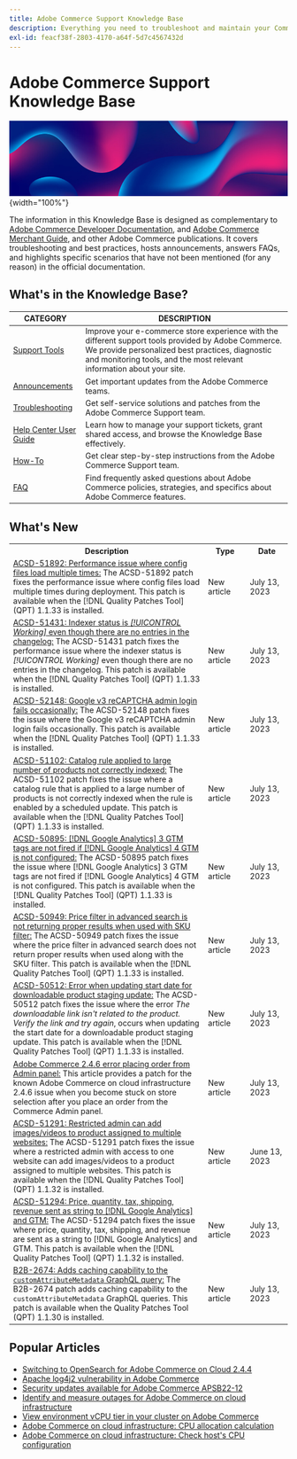 ```yaml
---
title: Adobe Commerce Support Knowledge Base
description: Everything you need to troubleshoot and maintain your Commerce store.
exl-id: feacf38f-2803-4170-a64f-5d7c4567432d
---
```

# Adobe Commerce Support Knowledge Base

![Knowledge Base homepage](../help/assets/knowledge-base-home-page-cover.jpg){width="100%"}

The information in this Knowledge Base is designed as complementary to [Adobe Commerce Developer Documentation](https://developer.adobe.com/commerce/docs), and [Adobe Commerce Merchant Guide](https://experienceleague.adobe.com/docs/commerce-admin/user-guides/home.html), and other Adobe Commerce publications. It covers troubleshooting and best practices, hosts announcements, answers FAQs, and highlights specific scenarios that have not been mentioned (for any reason) in the official documentation.

## What's in the Knowledge Base?

| CATEGORY | DESCRIPTION | 
| --- | --- |
| [Support Tools](/help/support-tools/overview.md) | Improve your e-commerce store experience with the different support tools provided by Adobe Commerce. We provide personalized best practices, diagnostic and monitoring tools, and the most relevant information about your site. |
| [Announcements](/help/announcements/overview.md) | Get important updates from the Adobe Commerce teams. |
| [Troubleshooting](/help/troubleshooting/overview.md) | Get self-service solutions and patches from the Adobe Commerce Support team. |
| [Help Center User Guide](/help/help-center-guide/help-center/magento-help-center-user-guide.md) | Learn how to manage your support tickets, grant shared access, and browse the Knowledge Base effectively. |
| [How-To](/help/how-to/overview.md) | Get clear step-by-step instructions from the Adobe Commerce Support team. |
| [FAQ](/help/faq/overview.md) | Find frequently asked questions about Adobe Commerce policies, strategies, and specifics about Adobe Commerce features. | 

## What's New

<table style="width:100%">
  <tr>
    <th style="width:70%">Description</th>
    <th style="width:15%">Type</th>
    <th style="width:15%">Date</th>
  </tr>

 <tr>
    <td>
    <a href = "https://experienceleague.adobe.com/docs/commerce-knowledge-base/kb/support-tools/patches/v1-1-33/acsd-51892-performance-issue-where-config-files-load-multiple-times.html">ACSD-51892: Performance issue where config files load multiple times:</a> The ACSD-51892 patch fixes the performance issue where config files load multiple times during deployment. This patch is available when the [!DNL Quality Patches Tool] (QPT) 1.1.33 is installed.
    </td>
    <td>New article</td>
    <td>July 13, 2023</td>
  </tr>

  <tr>
    <td>
    <a href = "https://experienceleague.adobe.com/docs/commerce-knowledge-base/kb/support-tools/patches/v1-1-33/acsd-51431-indexer-status-is-working.html">ACSD-51431: Indexer status is <em>[!UICONTROL Working]</em> even though there are no entries in the changelog:</a> The ACSD-51431 patch fixes the performance issue where the indexer status is <em>[!UICONTROL Working]</em> even though there are no entries in the changelog. This patch is available when the [!DNL Quality Patches Tool] (QPT) 1.1.33 is installed.
    </td>
    <td>New article</td>
    <td>July 13, 2023</td>
  </tr>

  <tr>
    <td>
    <a href="https://experienceleague.adobe.com/docs/commerce-knowledge-base/kb/support-tools/patches/v1-1-33/acsd-52148-google-v3-recaptcha-admin-login-fails-occasionally.html">ACSD-52148: Google v3 reCAPTCHA admin login fails occasionally:</a> The ACSD-52148 patch fixes the issue where the Google v3 reCAPTCHA admin login fails occasionally. This patch is available when the [!DNL Quality Patches Tool] (QPT) 1.1.33 is installed.
    </td>
    <td>New article</td>
    <td>July 13, 2023</td>
  </tr>

  <tr>
    <td>
    <a href="https://experienceleague.adobe.com/docs/commerce-knowledge-base/kb/support-tools/patches/v1-1-33/acsd-51102-catalog-rule-is-not-correctly-indexed.html">ACSD-51102: Catalog rule applied to large number of products not correctly indexed:</a> The ACSD-51102 patch fixes the issue where a catalog rule that is applied to a large number of products is not correctly indexed when the rule is enabled by a scheduled update. This patch is available when the [!DNL Quality Patches Tool] (QPT) 1.1.33 is installed.
    </td>
    <td>New article </td>
    <td>July 13, 2023</td>
 </tr>

  <tr>
    <td>
    <a href="https://experienceleague.adobe.com/docs/commerce-knowledge-base/kb/support-tools/patches/v1-1-33/acsd-50895-google-analytics-3-gtm-tags-are-not-fired-if-google-analytics-4-gtm-is-not-configured.html">ACSD-50895: [!DNL Google Analytics] 3 GTM tags are not fired if [!DNL Google Analytics] 4 GTM is not configured:</a> The ACSD-50895 patch fixes the issue where [!DNL Google Analytics] 3 GTM tags are not fired if [!DNL Google Analytics] 4 GTM is not configured. This patch is available when the [!DNL Quality Patches Tool] (QPT) 1.1.33 is installed.
    </td>
    <td>New article</td>
    <td>July 13, 2023</td>
  </tr>

  <tr>
    <td>
    <a href="https://experienceleague.adobe.com/docs/commerce-knowledge-base/kb/support-tools/patches/v1-1-33/acsd-50949-the-price-filter-in-advanced-search-does-not-return-proper-results-when-used-along-the-sku-filter.html">ACSD-50949: Price filter in advanced search is not returning proper results when used with SKU filter:</a> The ACSD-50949 patch fixes the issue where the price filter in advanced search does not return proper results when used along with the SKU filter. This patch is available when the [!DNL Quality Patches Tool] (QPT) 1.1.33 is installed.
    </td>
    <td>New article</td>
    <td>July 13, 2023</td>
  </tr>
  
   <tr>
    <td>
    <a href="https://experienceleague.adobe.com/docs/commerce-knowledge-base/kb/support-tools/patches/v1-1-33/acsd-50512-error-when-updating-the-start-date-for-a-downloadable-product-staging-update.html">ACSD-50512: Error when updating start date for downloadable product staging update:</a> The ACSD-50512 patch fixes the issue where the error <em>The downloadable link isn't related to the product. Verify the link and try again</em>, occurs when updating the start date for a downloadable product staging update. This patch is available when the [!DNL Quality Patches Tool] (QPT) 1.1.33 is installed.
    </td>
    <td>New article</td>
    <td>July 13, 2023</td>
  </tr>

  <tr>
    <td>
    <a href="https://experienceleague.adobe.com/docs/commerce-knowledge-base/kb/troubleshooting/known-issues-patches-attached/adobe-commerce-2.4.6-error-placing-order-from-admin-panel.html">Adobe Commerce 2.4.6 error placing order from Admin panel:</a> This article provides a patch for the known Adobe Commerce on cloud infrastructure 2.4.6 issue when you become stuck on store selection after you place an order from the Commerce Admin panel.
    </td>
    <td>New article</td>
    <td>July 13, 2023</td>
  </tr>

  <tr>
    <td>
    <a href="https://experienceleague.adobe.com/docs/commerce-knowledge-base/kb/support-tools/patches/v1-1-32/acsd-51291-restricted-admin-can-add-images-videos-to-product-assigned-to-multiple-websites.html">ACSD-51291: Restricted admin can add images/videos to product assigned to multiple websites:</a> The ACSD-51291 patch fixes the issue where a restricted admin with access to one website can add images/videos to a product assigned to multiple websites. This patch is available when the [!DNL Quality Patches Tool] (QPT) 1.1.32 is installed.
    </td>
    <td>New article</td>
    <td>June 13, 2023</td>
  </tr>

  <tr>
    <td>
    <a href="https://experienceleague.adobe.com/docs/commerce-knowledge-base/kb/support-tools/patches/v1-1-32/acsd-51294-price-quantity-tax-shipping-and-revenue-are-sent-as-string-to-google-analytics-and-gtm.html">ACSD-51294: Price, quantity, tax, shipping, revenue sent as string to [!DNL Google Analytics] and GTM:</a> The ACSD-51294 patch fixes the issue where price, quantity, tax, shipping, and revenue are sent as a string to [!DNL Google Analytics] and GTM. This patch is available when the [!DNL Quality Patches Tool] (QPT) 1.1.32 is installed.
    </td>
    <td>New article</td>
    <td>July 13, 2023</td>
  </tr>

  <tr>
    <td>
    <a href="https://experienceleague.adobe.com/docs/commerce-knowledge-base/kb/support-tools/patches/v1-1-30/b2b-2674-add-caching-capability.html">B2B-2674: Adds caching capability to the <code>customAttributeMetadata</code> GraphQL query:</a> The B2B-2674 patch adds caching capability to the <code>customAttributeMetadata</code> GraphQL queries. This patch is available when the Quality Patches Tool (QPT) 1.1.30 is installed.
    </td>
    <td>New article</td>
    <td>July 13, 2023</td>
  </tr>
</table>

## Popular Articles

* [Switching to OpenSearch for Adobe Commerce on Cloud 2.4.4](/help/announcements/adobe-commerce-announcements/switching-to-opensearch-for-adobe-commerce-on-cloud-2.4.4.md)
* [Apache log4j2 vulnerability in Adobe Commerce](/help/announcements/adobe-commerce-announcements/apache-log4j2-adobe-commerce.md)
* [Security updates available for Adobe Commerce APSB22-12](/help/troubleshooting/known-issues-patches-attached/0-day-vulnerability-patch.md)
* [Identify and measure outages for Adobe Commerce on cloud infrastructure](/help/how-to/general/how-to-identify-outages.md)
* [View environment vCPU tier in your cluster on Adobe Commerce](/help/how-to/general/check-vcpu-using-observation-for-adobe-commerce.md)
* [Adobe Commerce on cloud infrastructure: CPU allocation calculation](/help/how-to/general/magento-commerce-cloud-cpu-allocation-calculation.md)
* [Adobe Commerce on cloud infrastructure: Check host's CPU configuration](/help/how-to/general/magento-commerce-cloud-check-hosts-cpu-configuration.md)
